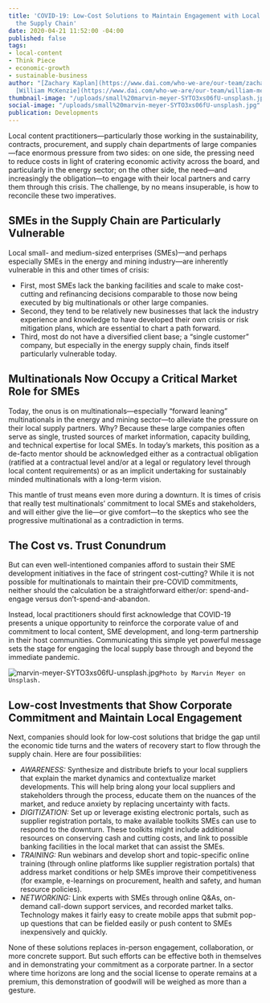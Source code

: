 ```yaml
---
title: 'COVID-19: Low-Cost Solutions to Maintain Engagement with Local Partners in
  the Supply Chain'
date: 2020-04-21 11:52:00 -04:00
published: false
tags:
- local-content
- Think Piece
- economic-growth
- sustainable-business
author: "[Zachary Kaplan](https://www.dai.com/who-we-are/our-team/zachary-kaplan),
  [William McKenzie](https://www.dai.com/who-we-are/our-team/william-mckenzie)"
thumbnail-image: "/uploads/small%20marvin-meyer-SYTO3xs06fU-unsplash.jpg"
social-image: "/uploads/small%20marvin-meyer-SYTO3xs06fU-unsplash.jpg"
publication: Developments
---
```


Local content practitioners—particularly those working in the sustainability, contracts, procurement, and supply chain departments of large companies—face enormous pressure from two sides: on one side, the pressing need to reduce costs in light of cratering economic activity across the board, and particularly in the energy sector; on the other side, the need—and increasingly the obligation—to engage with their local partners and carry them through this crisis. The challenge, by no means insuperable, is how to reconcile these two imperatives.





## SMEs in the Supply Chain are Particularly Vulnerable

Local small- and medium-sized enterprises (SMEs)—and perhaps especially SMEs in the energy and mining industry—are inherently vulnerable in this and other times of crisis:
* First, most SMEs lack the banking facilities and scale to make cost-cutting and refinancing decisions comparable to those now being executed by big multinationals or other large companies.
* Second, they tend to be relatively new businesses that lack the industry experience and knowledge to have developed their own crisis or risk mitigation plans, which are essential to chart a path forward.
* Third, most do not have a diversified client base; a “single customer” company, but especially in the energy supply chain, finds itself particularly vulnerable today.

## Multinationals Now Occupy a Critical Market Role for SMEs

Today, the onus is on multinationals—especially “forward leaning” multinationals in the energy and mining sector—to alleviate the pressure on their local supply partners. Why? Because these large companies often serve as single, trusted sources of market information, capacity building, and technical expertise for local SMEs. In today’s markets, this position as a de-facto mentor should be acknowledged either as a contractual obligation (ratified at a contractual level and/or at a legal or regulatory level through local content requirements) or as an implicit undertaking for sustainably minded multinationals with a long-term vision.

This mantle of trust means even more during a downturn. It is times of crisis that really test multinationals’ commitment to local SMEs and stakeholders, and will either give the lie—or give comfort—to the skeptics who see the progressive multinational as a contradiction in terms.

## The Cost vs. Trust Conundrum

But can even well-intentioned companies afford to sustain their SME development initiatives in the face of stringent cost-cutting? While it is not possible for multinationals to maintain their pre-COVID commitments, neither should the calculation be a straightforward either/or: spend-and-engage versus don’t-spend-and-abandon.

Instead, local practitioners should first acknowledge that COVID-19 presents a unique opportunity to reinforce the corporate value of and commitment to local content, SME development, and long-term partnership in their host communities. Communicating this simple yet powerful message sets the stage for engaging the local supply base through and beyond the immediate pandemic.

![marvin-meyer-SYTO3xs06fU-unsplash.jpg](/uploads/marvin-meyer-SYTO3xs06fU-unsplash.jpg)`Photo by Marvin Meyer on Unsplash.`

## Low-cost Investments that Show Corporate Commitment and Maintain Local Engagement

Next, companies should look for low-cost solutions that bridge the gap until the economic tide turns and the waters of recovery start to flow through the supply chain. Here are four possibilities:
* *AWARENESS:* Synthesize and distribute briefs to your local suppliers that explain the market dynamics and contextualize market developments. This will help bring along your local suppliers and stakeholders through the process, educate them on the nuances of the market, and reduce anxiety by replacing uncertainty with facts.
* *DIGITIZATION:* Set up or leverage existing electronic portals, such as supplier registration portals, to make available toolkits SMEs can use to respond to the downturn. These toolkits might include additional resources on conserving cash and cutting costs, and link to possible banking facilities in the local market that can assist the SMEs.
* *TRAINING:* Run webinars and develop short and topic-specific online training (through online platforms like supplier registration portals) that address market conditions or help SMEs improve their competitiveness (for example, e-learnings on procurement, health and safety, and human resource policies).
* *NETWORKING:* Link experts with SMEs through online Q&As, on-demand call-down support services, and recorded market talks. Technology makes it fairly easy to create mobile apps that submit pop-up questions that can be fielded easily or push content to SMEs inexpensively and quickly.

None of these solutions replaces in-person engagement, collaboration, or more concrete support. But such efforts can be effective both in themselves and in demonstrating your commitment as a corporate partner. In a sector where time horizons are long and the social license to operate remains at a premium, this demonstration of goodwill will be weighed as more than a gesture. 